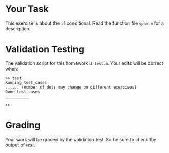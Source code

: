 # Your Task

This exercise is about the `if` conditional.
Read the function file `spam.m` for a description.

# Validation Testing

The validation script for this homework is `test.m`.
Your edits will be correct when:
```
>> test
Running test_cases
...... (number of dots may change on different exercises)
Done test_cases
__________

>> 
```

# Grading

Your work will be graded by the validation test. 
So be sure to check the output of *test*.
